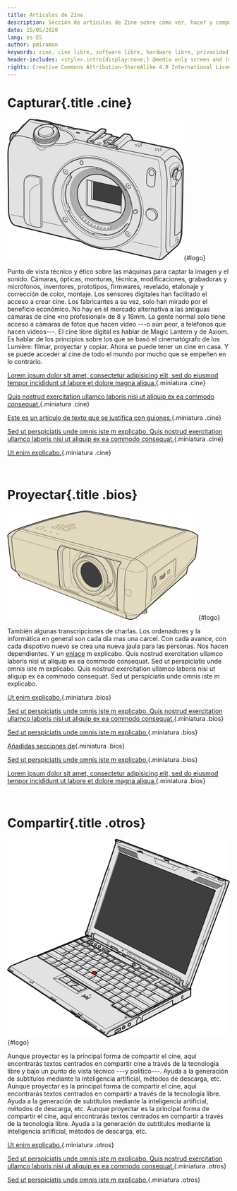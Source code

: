 ```yaml
---
title: Artículos de Zine
description: Sección de artículos de Zine sobre cómo ver, hacer y compartir cine.
date: 15/05/2020
lang: es-ES
author: pmiramon
keywords: zine, cine libre, software libre, hardware libre, privacidad, tecnología libre, autonomia digital, magic lantern, coreboot, libreboot, thinkpad, EM272
header-includes: <style>.intro{display:none;} @media only screen and (min-width:665px) {a.seleccion.articulos::before{content:"➞ "; font-weight:bolder;}}</style>
rights: Creative Commons Attribution-ShareAlike 4.0 International License
---
```


# Capturar{.title .cine}

<div class="presentacion">

![](img/eosml.png){#logo}

Punto de vista técnico y ético sobre las máquinas para captar la imagen y el sonido. Cámaras, ópticas, monturas, técnica, modificaciones, grabadoras y micrófonos, inventores, prototipos, firmwares, revelado, etalonaje y corrección de color, montaje. Los sensores digitales han facilitado el acceso a crear cine. Los fabricantes a su vez, solo han mirado por el beneficio económico. No hay en el mercado alternativa a las antiguas cámaras de cine «no profesional» de 8 y 16mm. La gente normal solo tiene acceso a cámaras de fotos que hacen video ---o aún peor, a teléfonos que hacen videos---. El cine libre digital es hablar de Magic Lantern y de Axiom. Es hablar de los principios sobre los que se basó el cinematógrafo de los Lumière: filmar, proyectar y copiar. Ahora se puede tener un cine en casa. Y se puede acceder al cine de todo el mundo por mucho que se empeñen en lo contrario.

</div>

<div class="articulos">

[Lorem ipsum dolor sit amet, consectetur adipisicing elit, sed do eiusmod tempor incididunt ut labore et dolore magna aliqua.](#intro){.miniatura .cine}

[Quis nostrud exercitation ullamco laboris nisi ut aliquip ex ea commodo consequat.](#intro){.miniatura .cine}

[Este es un artículo de texto que se justifica con guiones.](prueba-texto.html){.miniatura .cine}

[Sed ut perspiciatis unde omnis iste m explicabo. Quis nostrud exercitation ullamco laboris nisi ut aliquip ex ea commodo consequat.](#intro){.miniatura .cine}

[Ut enim explicabo.](#intro){.miniatura .cine}

</div><br>

# Proyectar{.title .bios}

<div class="presentacion">

![](img/z5.png){#logo}

También algunas transcripciones de charlas. Los ordenadores y la informática en general son cada día mas una carcel. Con cada avance, con cada dispotivo nuevo se crea una nueva jaula para las personas. Nos hacen dependientes. Y un [enlace](https://www.fsf.org/) m explicabo. Quis nostrud exercitation ullamco laboris nisi ut aliquip ex ea commodo consequat. Sed ut perspiciatis unde omnis iste m explicabo. Quis nostrud exercitation ullamco laboris nisi ut aliquip ex ea commodo consequat. Sed ut perspiciatis unde omnis iste m explicabo.

</div>

<div class="articulos">

[Ut enim explicabo.](#intro){.miniatura .bios}

[Sed ut perspiciatis unde omnis iste m explicabo. Quis nostrud exercitation ullamco laboris nisi ut aliquip ex ea commodo consequat.](#intro){.miniatura .bios}

[Sed ut perspiciatis unde omnis iste m explicabo.](#intro){.miniatura .bios}

[Añadidas secciones de](#intro){.miniatura .bios}

[Sed ut perspiciatis unde omnis iste m explicabo.](#intro){.miniatura .bios}

[Lorem ipsum dolor sit amet, consectetur adipisicing elit, sed do eiusmod tempor incididunt ut labore et dolore magna aliqua.](#intro){.miniatura .bios}

</div><br>

# Compartir{.title .otros}

<div class="presentacion">

![](img/X200.png){#logo}

Aunque proyectar es la principal forma de compartir el cine, aquí encontrarás textos centrados en compartir cine a través de la tecnología libre y bajo un punto de vista técnico ---y político---. Ayuda a la generación de subtitulos mediante la inteligencia artificial, métodos de descarga, etc. Aunque proyectar es la principal forma de compartir el cine, aquí encontrarás textos centrados en compartir a través de la tecnología libre. Ayuda a la generación de subtitulos mediante la inteligencia artificial, métodos de descarga, etc. Aunque proyectar es la principal forma de compartir el cine, aquí encontrarás textos centrados en compartir a través de la tecnología libre. Ayuda a la generación de subtitulos mediante la inteligencia artificial, métodos de descarga, etc.

</div>

<div class="articulos">

[Ut enim explicabo.](#intro){.miniatura .otros}

[Sed ut perspiciatis unde omnis iste m explicabo. Quis nostrud exercitation ullamco laboris nisi ut aliquip ex ea commodo consequat.](#intro){.miniatura .otros}

[Sed ut perspiciatis unde omnis iste m explicabo.](#intro){.miniatura .otros}

</div>
